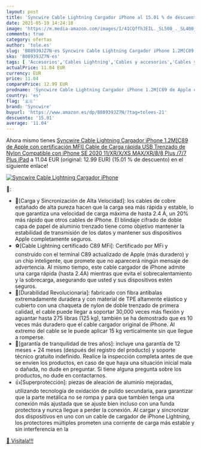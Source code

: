 ```yaml
---
layout: post
title: 'Syncwire Cable Lightning Cargador iPhone al 15.01 % de descuento'
date: 2021-05-19 14:24:18
image: 'https://m.media-amazon.com/images/I/41CQffhJEIL._SL500_._SL400_.jpg'
comments: true
category: ofertas
author: 'tole.es'
slug: 'B08939JZ7N-es Syncwire Cable Lightning Cargador iPhone 1.2M[C89 de Apple...'
sku: 'B08939JZ7N-es'
tags: [ 'Accesorios','Cables Lightning','Cables y accesorios','Cables y conectores','Informática','apple','ipad','iphone','syncwire', ]
actualPrice: 11.04 EUR
currency: EUR
price: 11.04
comparePrice: 12.99 EUR
prodname: 'Syncwire Cable Lightning Cargador iPhone 1.2M[C89 de Apple con certificación MFI]  Cable de Carga rápida USB Trenzado de Nylon Compatible con iPhone SE 2020 11/XR/X/XS MAX/XR/8/8 Plus /7/7 Plus iPad'
country: 'es'
flag: '🇪🇸'
brand: 'Syncwire'
buyurl: 'https://www.amazon.es/dp/B08939JZ7N/?tag=tolees-21'
descuento: '15.01'
average: '11.04'
---
```


Ahora mismo tienes [Syncwire Cable Lightning Cargador iPhone 1.2M[C89 de Apple con certificación MFI]  Cable de Carga rápida USB Trenzado de Nylon Compatible con iPhone SE 2020 11/XR/X/XS MAX/XR/8/8 Plus /7/7 Plus iPad](https://www.amazon.es/dp/B08939JZ7N/?tag=tolees-21) a 11.04 EUR (original: 12.99 EUR) (15.01 %  de descuento) en el siguiente enlace!

[![Syncwire Cable Lightning Cargador iPhone](https://m.media-amazon.com/images/I/41CQffhJEIL._SL500_._SL400_.jpg)](https://www.amazon.es/dp/B08939JZ7N/?tag=tolees-21)

🔎:

- 🍎[Carga y Sincronización de Alta Velocidad]: los cables de cobre estañado de alta pureza hacen que la carga sea más rápida y estable, lo que garantiza una velocidad de carga máxima de hasta 2.4 A, un 20% más rápido que otros cables de iPhone. El blindaje cifrado de doble capa de papel de aluminio trenzado tiene como objetivo mantener la estabilidad de transmisión de los datos y mantener sus dispositivos Apple completamente seguros.
- ⚽️[Cable Lightning certificado C89 MFi]: Certificado por MFi y construido con el terminal C89 actualizado de Apple (más duradero) y un chip inteligente, que promete que no aparecerá ningún mensaje de advertencia. Al mismo tiempo, este cable cargador de iPhone admite una carga rápida (hasta 2.4A) mientras que evita el sobrecalentamiento y la sobrecarga, asegurando que usted y sus dispositivos estén seguros.
- 🎨[Durabilidad Revolucionaria]: fabricado con fibra antibalas extremadamente duradera y con material de TPE altamente elástico y cubierto con una chaqueta de nylon de doble trenzado de primera calidad, el cable puede llegar a soportar 30,000 veces más flexión y aguantar hasta 275 libras (125 kg), también se ha demostrado que es 10 veces más duradero que el cable cargador original de iPhone. Al extremo del cable se le puede aplicar 15 kg verticalmente sin que llegue a romperse.
- 🌈[garantía de tranquilidad de tres años]: incluye una garantía de 12 meses + 24 meses (después del registro del producto) y soporte técnico gratuito indefinido. Realice la inspección completa antes de que se envíen los productos, en caso de que haya una situación inicial mala o dañada, no dude en preguntar. Si tiene alguna pregunta sobre los productos, no dude en contactarnos.
- 👍[Superprotección]: piezas de aleación de aluminio mejoradas, utilizando tecnología de oxidación de pulido secundaria, para garantizar que la parte metálica no se rompa y para que también tenga una conexión más ajustada que se ajuste bien incluso con una funda protectora y nunca llegue a perder la conexión. Al cargar y sincronizar dos dispositivos en uno con un cable de cargador de iPhone Lightning, los protectores múltiples prometen una corriente de carga más estable y sin interferencia en la

[🛒 Visítala!!!](https://www.amazon.es/dp/B08939JZ7N/?tag=tolees-21)
